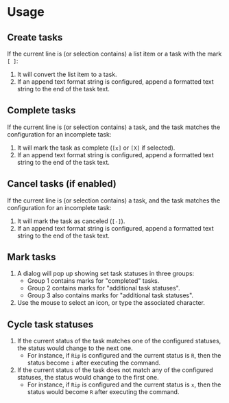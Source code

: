 # Usage

## Create tasks

If the current line is (or selection contains) a list item or a task with the mark `[ ]`:

1. It will convert the list item to a task.
2. If an append text format string is configured, append a formatted text string to the end of the task text.

## Complete tasks

If the current line is (or selection contains) a task, and the task matches the configuration for an incomplete task:

1. It will mark the task as complete (`[x]` or `[X]` if selected). 
1. If an append text format string is configured, append a formatted text string to the end of the task text.

## Cancel tasks (if enabled)

If the current line is (or selection contains) a task, and the task matches the configuration for an incomplete task:

1. It will mark the task as canceled (`[-]`). 
1. If an append text format string is configured, append a formatted text string to the end of the task text.

## Mark tasks

1. A dialog will pop up showing set task statuses in three groups: 
    - Group 1 contains marks for "completed" tasks.
    - Group 2 contains marks for "additional task statuses".
    - Group 3 also contains marks for "additional task statuses".
2. Use the mouse to select an icon, or type the associated character.

## Cycle task statuses

1. If the current status of the task matches one of the configured statuses, the status would change to the next one.
      - For instance, if `Rip` is configured and the current status is `R`, then the status become `i` after executing the command.
1. If the current status of the task does not match any of the configured statuses, the status would change to the first one.
      - For instance, if `Rip` is configured and the current status is `x`, then the status would become `R` after executing the command.

